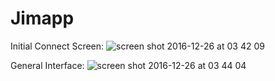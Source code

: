 # Jimapp




Initial Connect Screen: 
![screen shot 2016-12-26 at 03 42 09](https://cloud.githubusercontent.com/assets/22529514/21475113/3177bd62-cb1f-11e6-8544-93cc7be9ccc7.jpg)

General Interface:
![screen shot 2016-12-26 at 03 44 04](https://cloud.githubusercontent.com/assets/22529514/21475116/39b2cdb4-cb1f-11e6-9f37-dd8e77df4ab2.jpg)
